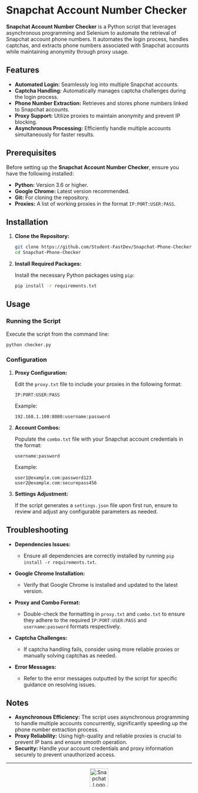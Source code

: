 # Snapchat Account Number Checker

**Snapchat Account Number Checker** is a Python script that leverages asynchronous programming and Selenium to automate the retrieval of Snapchat account phone numbers. It automates the login process, handles captchas, and extracts phone numbers associated with Snapchat accounts while maintaining anonymity through proxy usage.

## Features

- **Automated Login:** Seamlessly log into multiple Snapchat accounts.
- **Captcha Handling:** Automatically manages captcha challenges during the login process.
- **Phone Number Extraction:** Retrieves and stores phone numbers linked to Snapchat accounts.
- **Proxy Support:** Utilize proxies to maintain anonymity and prevent IP blocking.
- **Asynchronous Processing:** Efficiently handle multiple accounts simultaneously for faster results.

## Prerequisites

Before setting up the **Snapchat Account Number Checker**, ensure you have the following installed:

- **Python:** Version 3.6 or higher.
- **Google Chrome:** Latest version recommended.
- **Git:** For cloning the repository.
- **Proxies:** A list of working proxies in the format `IP:PORT:USER:PASS`.

## Installation

1. **Clone the Repository:**

    ```sh
    git clone https://github.com/Student-FastDev/Snapchat-Phone-Checker
    cd Snapchat-Phone-Checker
    ```

2. **Install Required Packages:**

    Install the necessary Python packages using `pip`:

    ```sh
    pip install -r requirements.txt
    ```

## Usage

### Running the Script

Execute the script from the command line:

```bash
python checker.py
```

### Configuration

1. **Proxy Configuration:**

    Edit the `proxy.txt` file to include your proxies in the following format:

    ```plaintext
    IP:PORT:USER:PASS
    ```

    Example:

    ```plaintext
    192.168.1.100:8080:username:password
    ```

2. **Account Combos:**

    Populate the `combo.txt` file with your Snapchat account credentials in the format:

    ```plaintext
    username:password
    ```

    Example:

    ```plaintext
    user1@example.com:password123
    user2@example.com:securepass456
    ```

3. **Settings Adjustment:**

    If the script generates a `settings.json` file upon first run, ensure to review and adjust any configurable parameters as needed.

## Troubleshooting

- **Dependencies Issues:**
  - Ensure all dependencies are correctly installed by running `pip install -r requirements.txt`.
  
- **Google Chrome Installation:**
  - Verify that Google Chrome is installed and updated to the latest version.

- **Proxy and Combo Format:**
  - Double-check the formatting in `proxy.txt` and `combo.txt` to ensure they adhere to the required `IP:PORT:USER:PASS` and `username:password` formats respectively.

- **Captcha Challenges:**
  - If captcha handling fails, consider using more reliable proxies or manually solving captchas as needed.

- **Error Messages:**
  - Refer to the error messages outputted by the script for specific guidance on resolving issues.

## Notes

- **Asynchronous Efficiency:** The script uses asynchronous programming to handle multiple accounts concurrently, significantly speeding up the phone number extraction process.
- **Proxy Reliability:** Using high-quality and reliable proxies is crucial to prevent IP bans and ensure smooth operation.
- **Security:** Handle your account credentials and proxy information securely to prevent unauthorized access.

---

<div align="center">  
    <img src="https://encrypted-tbn0.gstatic.com/images?q=tbn:ANd9GcQaTHhSVhfoSU_Y-m2cxpUmUqkYQ605zwhdaA&s" alt="Snapchat Logo" width="50px">
</div>
